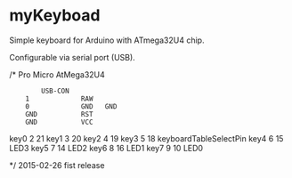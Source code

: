 # myKeyboad
Simple keyboard for Arduino with ATmega32U4 chip. 

Configurable via serial port (USB). 

/*
      Pro Micro   AtMega32U4

            USB-CON
        1             RAW
        0             GND   GND
        GND           RST
        GND           VCC
key0    2             21
key1    3             20
key2    4             19
key3    5             18    keyboardTableSelectPin
key4    6             15    LED3
key5    7             14    LED2
key6    8             16    LED1
key7    9             10    LED0


*/
2015-02-26  fist release
